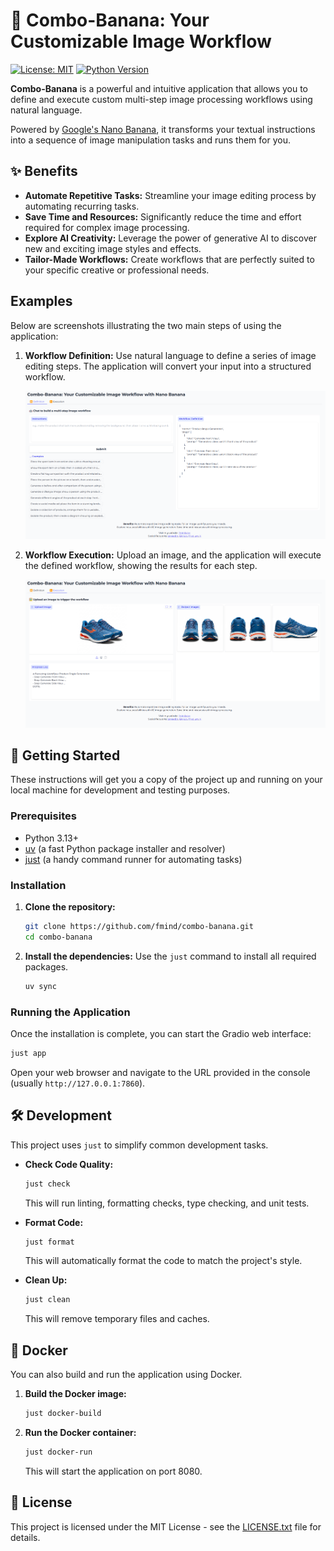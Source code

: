 # 🎨 Combo-Banana: Your Customizable Image Workflow

[![License: MIT](https://img.shields.io/badge/License-MIT-yellow.svg)](https://opensource.org/licenses/MIT)
[![Python Version](https://img.shields.io/badge/python-3.13+-blue.svg)](https://www.python.org/downloads/)

**Combo-Banana** is a powerful and intuitive application that allows you to define and execute custom multi-step image processing workflows using natural language.

Powered by [Google's Nano Banana](https://blog.google/products/gemini/updated-image-editing-model/), it transforms your textual instructions into a sequence of image manipulation tasks and runs them for you.

## ✨ Benefits

- **Automate Repetitive Tasks:** Streamline your image editing process by automating recurring tasks.
- **Save Time and Resources:** Significantly reduce the time and effort required for complex image processing.
- **Explore AI Creativity:** Leverage the power of generative AI to discover new and exciting image styles and effects.
- **Tailor-Made Workflows:** Create workflows that are perfectly suited to your specific creative or professional needs.

## Examples

Below are screenshots illustrating the two main steps of using the application:

1. **Workflow Definition:** Use natural language to define a series of image editing steps. The application will convert your input into a structured workflow.

    ![Workflow Definition](images/definition.png)

2. **Workflow Execution:** Upload an image, and the application will execute the defined workflow, showing the results for each step.

    ![Workflow Execution](images/execution.png)

## 🚀 Getting Started

These instructions will get you a copy of the project up and running on your local machine for development and testing purposes.

### Prerequisites

- Python 3.13+
- [uv](https://github.com/astral-sh/uv) (a fast Python package installer and resolver)
- [just](https://github.com/casey/just) (a handy command runner for automating tasks)

### Installation

1. **Clone the repository:**

    ```bash
    git clone https://github.com/fmind/combo-banana.git
    cd combo-banana
    ```

2. **Install the dependencies:**
    Use the `just` command to install all required packages.

    ```bash
    uv sync
    ```

### Running the Application

Once the installation is complete, you can start the Gradio web interface:

```bash
just app
```

Open your web browser and navigate to the URL provided in the console (usually `http://127.0.0.1:7860`).

## 🛠️ Development

This project uses `just` to simplify common development tasks.

- **Check Code Quality:**

    ```bash
    just check
    ```

    This will run linting, formatting checks, type checking, and unit tests.

- **Format Code:**

    ```bash
    just format
    ```

    This will automatically format the code to match the project's style.

- **Clean Up:**

    ```bash
    just clean
    ```

    This will remove temporary files and caches.

## 🐳 Docker

You can also build and run the application using Docker.

1. **Build the Docker image:**

    ```bash
    just docker-build
    ```

2. **Run the Docker container:**

    ```bash
    just docker-run
    ```

    This will start the application on port 8080.

## 📄 License

This project is licensed under the MIT License - see the [LICENSE.txt](LICENSE.txt) file for details.
